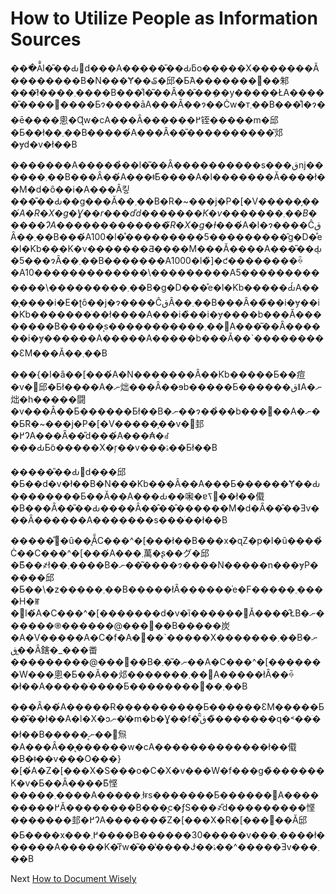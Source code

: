 # How to Utilize People as Information Sources
[//]: # (Version:1.0.0)
���ׂĂ̐l�̎��Ԃ𑸏d���A�����̎��Ԃƃo�����X�������Ă��������B�N���Ɏ��₷�邱�Ƃ́A�������󂯎��邾���ł͂����܂����B���̐l�͂��Ȃ��̑��݂��y�����ŁA�����̎����𕷂����Ƃɂ����āA���Ȃ��ɂ��Ċw�т܂��B���̐l�ɂ��ē����悤�Ɋw�сA���Ȃ������߂铚�����m�邱�Ƃ��ł��܂��B�����́A���Ȃ��̎����������͂邩�ɏd�v�ł��B

�������A�����̉��l�͂��Ȃ����������s���قǌ������܂��B���Ȃ��́A���ǂ̂Ƃ����A�l�������Ă����ł��M�d�ȏ��i�A���Ȃ킿���̎��Ԃ��g���Ă��܂��B�R�~���j�P�[�V�����̗��_�́A�R�X�g�Ɣ��r���ďd�������K�v�������܂��B�����ɁA�������������̃R�X�g�Ɨ��_�́A�l�ɂ����ĈقȂ��܂��B���́A100�l�̊���������5���������̑g�D�̊e�l�Ƙb���K�v�������Ƌ����M���Ă����A���̎��Ԃ̖�5���ɂȂ��܂��B�������A1000�l�̏]�ƈ��������ꍇ�A10�������������\���������A5�������������\���������܂��B�g�D���̊e�l�Ƙb�����Ԃ́A���̖����i�E�ʈȏ��j�ɂ����ĈقȂ��܂��B���Ȃ��̏��i�ɏ��i�Ƙb�������ׂ��ł����A���i�̏��i�ɏ����b���Ă��������B�����͕s�����������܂��񂪁A���͂��Ȃ������i�ɏ������A�����A�����b���Ă��`���������ƐM���Ă��܂��B

���{�I�ȃ��[���́A�N�������Ȃ��Ƙb�����Ƃ��痘�v�𓾂邱�Ƃł����A�ނ炪���Ȃ��ɘb�����Ƃ������قǁA�ނ炪�h�����闘�v�͏��Ȃ��Ƃ������Ƃł��B�ނ��ɂ��̉��b���񋟂��A�ނ��Ƃ̃R�~���j�P�[�V�����̗��v�𓾂邽�߂ɁA���Ȃ��̎d���́A���₳�ꂽ���ԂƂ̃o�����X�ŗ��v���ۂ��Ƃł��B

�����̎��Ԃ𑸏d���邱�Ƃ��d�v�ł��B�N���Ƙb���Ȃ��A���Ƃ������Ɏ��Ԃ��������Ƃ��Ă��A���Ԃ��啝�ɐߖ񂷂��ł��傤�B���Ȃ��̎��Ԃ����Ȃ��̂��̂������M�d�Ȃ��̂��Ǝv���Ȃ������A�������s���ׂ��ł��B

�����̊�ȗ��͉ẴC���^�[���ł��B���x�ɋZ�p�I�ȗ����̉Ċ��C���^�[���́A���܂萬�ʂ��グ�邱�Ƃ͊��҂ł��܂����B�ނ��͂����ɂ����N�����n���ɏP�����邱�Ƃ��\�z�����܂��B�����łȂ������͗e�F�����܂����H�ꂵ�񂾐l�́A�C���^�[�������d�v�ȉ������󂯂Ă����̂ŁB�ނ��͏����֎������@���𓾂��B�����炭�A�V�����A�C�f�A�𕷂��`�����X�������܂��B�ނ��͈قȂ鎋�_���畨���������@���𓾂��B�ނ��͂܂��A�C���^�[�������W���悤�Ƃ��Ă��邩�������܂��񂪁A�����łȂ��ꍇ�ł��A�����ׂ����Ƃ��������񂠂��܂��B

���Ȃ��́A�����Ɍ����������Ƃ������ƐM�����Ƃ��͂��ł��A�l�X�ɔނ��̒m�b�Ɣ��f�͂̂ق��̏������q�˂��ׂ��ł��B�����͔ނ��𕽂炰�A���Ȃ��͉������w�сA�������������ł��傤�B�ǂ��v���O���}�[�́A�Z�[���X�S���o�C�X�v���W�f���g�̏������K�v�Ƃ��Ȃ����Ƃ͂悭�����܂����A�����܂łɍs�������Ƃ������΁A���������߂Ă��������B���͉c�ƒS���҂̎d���������悭�������邽�߂ɁA�������̃Z�[���X�R�[���𕷂��Ă݂邱�Ƃ����x���߂܂����B������30�����v���܂����ł������A���͏��K�͂ȓw�͂��̔����Ɉ��ۂ��^�����Ǝv���܂��B

Next [How to Document Wisely](05-How%20to%20Document%20Wisely.md)